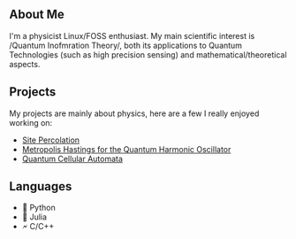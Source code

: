 
<!---
Ste1nb0cK/Ste1nb0cK is a ✨ special ✨ repository because its `README.md` (this file) appears on your GitHub profile.
You can click the Preview link to take a look at your changes.
--->

## About Me
I'm a physicist Linux/FOSS enthusiast. My main scientific interest is /Quantum Inofmration Theory/, both its applications to Quantum Technologies (such as high precision sensing) and mathematical/theoretical aspects.

## Projects

My projects are mainly about physics, here are a few I really enjoyed working on:

- [Site Percolation](https://github.com/Ste1nb0cK/2D_Percolation)
- [Metropolis Hastings for the Quantum Harmonic Oscillator ](https://github.com/Ste1nb0cK/QHO-MetropolisHastings)
- [Quantum Cellular Automata](https://github.com/Ste1nb0cK/QuantumCellularAutomata)

## Languages 
- 🐍 Python
- 🚗 Julia
- 🗲 C/C++

